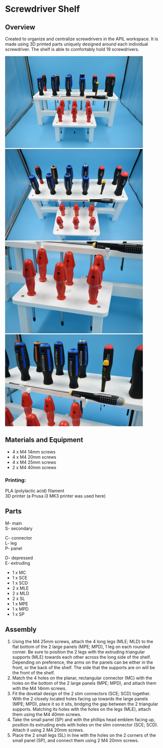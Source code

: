 # Screwdriver Shelf
## Overview
Created to organize and centralize screwdrivers in the APIL workspace. It is made using 3D printed parts uniquely designed around each individual screwdriver. The shelf is able to comfortably hold 19 screwdrivers. 

<img src="https://github.com/Lucas12453/Screwdriver_Shelf/blob/main/Images/tool_shelf_1.jpeg" width="450"> <img src="https://github.com/Lucas12453/Screwdriver_Shelf/blob/main/Images/tool_shelf_4.jpeg" width="450"> <img src="https://github.com/Lucas12453/Screwdriver_Shelf/blob/main/Images/tool_shelf_2.jpeg" width="450"> <img src="https://github.com/Lucas12453/Screwdriver_Shelf/blob/main/Images/tool_shelf_3.jpeg" width="450"> 

## Materials and Equipment  
- 4 x M4 14mm screws  
- 4 x M4 20mm screws  
- 4 x M4 25mm screws  
- 2 x M4 40mm screws

### Printing:  
PLA (polylactic acid) filament  
3D printer (a Prusa i3 MK3 printer was used here)

## Parts  
M- main  
S- secondary

C- connector  
L- leg  
P- panel

D- depressed  
E- extruding  

- 1 x MC  
- 1 x SCE  
- 1 x SCD  
- 2 x MLE  
- 2 x MLD  
- 2 x SL  
- 1 x MPE  
- 1 x MPD  
- 1 x SP

## Assembly

1. Using the M4 25mm screws, attach the 4 long legs (MLE; MLD) to the flat bottom of the 2 large panels (MPE; MPD), 1 leg on each rounded corner. Be sure to position the 2 legs with the extruding triangular supports (MLE) towards each other across the long side of the shelf. Depending on preference, the arms on the panels can be either in the front, or the back of the shelf. The side that the supports are on will be the front of the shelf.  
2. Match the 4 holes on the planar, rectangular connector (MC) with the holes on the bottom of the 2 large panels (MPE; MPD), and attach them with the M4 14mm screws.   
3. Fit the dovetail design of the 2 slim connectors (SCE; SCD) together. With the 2 closely located holes facing up towards the large panels (MPE; MPD), place it so it sits, bridging the gap between the 2 triangular supports. Matching its holes with the holes on the legs (MLE), attach them using the M4 40mm screws.  
4. Take the small panel (SP) and with the phillips head emblem facing up, position its extruding ends with holes on the slim connector (SCE; SCD). Attach it using 2 M4 20mm screws.   
5. Place the 2 small legs (SL) in line with the holes on the 2 corners of the small panel (SP), and connect them using 2 M4 20mm screws.
